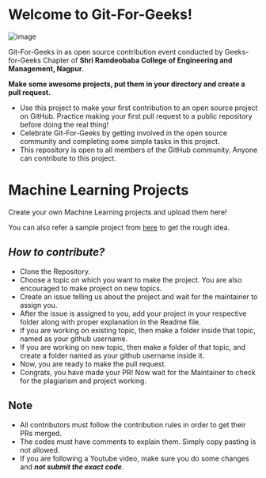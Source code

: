 # Welcome to Git-For-Geeks!

![image](https://user-images.githubusercontent.com/90423812/195241228-23e70dec-a9d8-4dd6-bd84-a1b21eae2cb5.png)

Git-For-Geeks in as open source contribution event conducted by Geeks-for-Geeks Chapter of **Shri Ramdeobaba College of Engineering and Management, Nagpur**.

**Make some awesome projects, put them in your directory and create a pull request.**

- Use this project to make your first contribution to an open source project on GitHub. Practice making your first pull request to a public repository before doing the real thing!
- Celebrate Git-For-Geeks by getting involved in the open source community and completing some simple tasks in this project.
- This repository is open to all members of the GitHub community. Anyone can contribute to this project.

# Machine Learning Projects

Create your own Machine Learning projects and upload them here!

You can also refer a sample project from [here](https://github.com/hrsh22/Exoplanet-hunting-Machine-Learning) to get the rough idea.

## *****How to contribute?*****

- Clone the Repository.
- Choose a topic on which you want to make the project. You are also encouraged to make project on new topics.
- Create an issue telling us about the project and wait for the maintainer to assign you.
- After the issue is assigned to you, add your project in your respective folder along with proper explanation in the Readme file.
- If you are working on existing topic, then make a folder inside that topic, named as your github username.
- If you are working on new topic, then make a folder of that topic, and create a folder named as your github username inside it.
- Now, you are ready to make the pull request.
- Congrats, you have made your PR! Now wait for the Maintainer to check for the plagiarism and project working.

## Note

- All contributors must follow the contribution rules in order to get their PRs merged.
- The codes must have comments to explain them. Simply copy pasting is not allowed.
- If you are following a Youtube video, make sure you do some changes and *****not submit the exact code*****.
